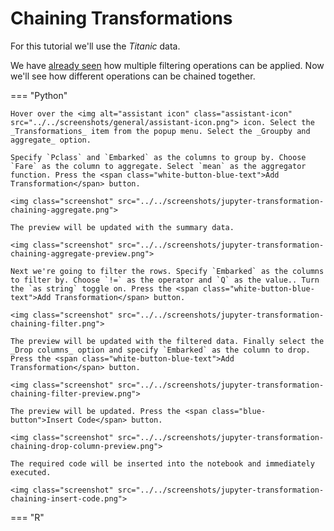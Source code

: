 # Chaining Transformations

For this tutorial we'll use the _Titanic_ data.

We have [already seen](filter.md#manual-filter) how multiple filtering operations can be applied. Now we'll see how different operations can be chained together.

=== "Python"

    Hover over the <img alt="assistant icon" class="assistant-icon" src="../../screenshots/general/assistant-icon.png"> icon. Select the _Transformations_ item from the popup menu. Select the _Groupby and aggregate_ option.

    Specify `Pclass` and `Embarked` as the columns to group by. Choose `Fare` as the column to aggregate. Select `mean` as the aggregator function. Press the <span class="white-button-blue-text">Add Transformation</span> button.

    <img class="screenshot" src="../../screenshots/jupyter-transformation-chaining-aggregate.png">

    The preview will be updated with the summary data.

    <img class="screenshot" src="../../screenshots/jupyter-transformation-chaining-aggregate-preview.png">

    Next we're going to filter the rows. Specify `Embarked` as the columns to filter by. Choose `!=` as the operator and `Q` as the value.. Turn the `as string` toggle on. Press the <span class="white-button-blue-text">Add Transformation</span> button.

    <img class="screenshot" src="../../screenshots/jupyter-transformation-chaining-filter.png">

    The preview will be updated with the filtered data. Finally select the _Drop columns_ option and specify `Embarked` as the column to drop. Press the <span class="white-button-blue-text">Add Transformation</span> button.

    <img class="screenshot" src="../../screenshots/jupyter-transformation-chaining-filter-preview.png">

    The preview will be updated. Press the <span class="blue-button">Insert Code</span> button.

    <img class="screenshot" src="../../screenshots/jupyter-transformation-chaining-drop-column-preview.png">

    The required code will be inserted into the notebook and immediately executed.

    <img class="screenshot" src="../../screenshots/jupyter-transformation-chaining-insert-code.png">

=== "R"